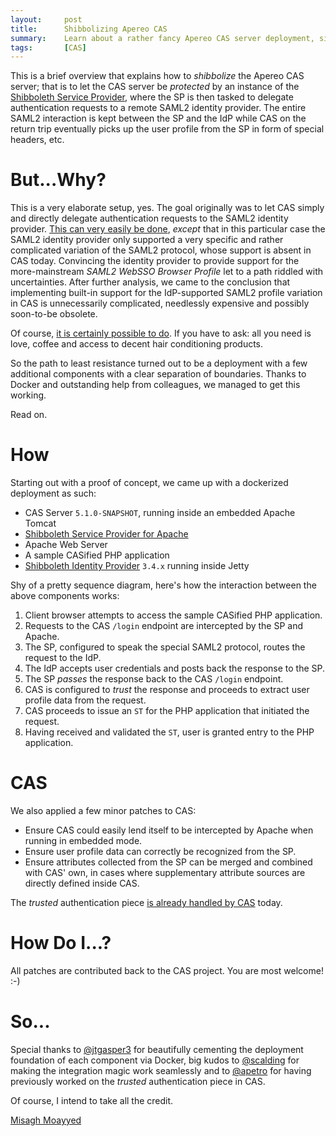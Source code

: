 ```yaml
---
layout:     post
title:      Shibbolizing Apereo CAS
summary:    Learn about a rather fancy Apereo CAS server deployment, sitting behind the Shibboleth Service Provider.
tags:       [CAS]
---
```


This is a brief overview that explains how to *shibbolize* the Apereo CAS server; that is to let the CAS server be *protected* by an instance of the [Shibboleth Service Provider](https://shibboleth.net/products/service-provider.html), where the SP is then tasked to delegate authentication requests to a remote SAML2 identity provider. The entire SAML2 interaction is kept between the SP and the IdP while CAS on the return trip eventually picks up the user profile from the SP in form of special headers, etc.

# But...Why?

This is a very elaborate setup, yes. The goal originally was to let CAS simply and directly delegate authentication requests to the SAML2 identity provider. [This can very easily be done](https://apereo.github.io/2017/03/22/cas51-delauthn-tutorial/), *except* that in this particular case the SAML2 identity provider only supported a very specific and rather complicated variation of the SAML2 protocol, whose support is absent in CAS today. Convincing the identity provider to provide support for the more-mainstream *SAML2 WebSSO Browser Profile* let to a path riddled with uncertainties. After further analysis, we came to the conclusion that implementing built-in support for the IdP-supported SAML2 profile variation in CAS is unnecessarily complicated, needlessly expensive and possibly soon-to-be obsolete.

Of course, [it is certainly possible to do](https://apereo.github.io/2017/02/18/onthe-theoryof-possibility/). If you have to ask: all you need is love, coffee and access to decent hair conditioning products. 

So the path to least resistance turned out to be a deployment with a few additional components with a clear separation of boundaries. Thanks to Docker and outstanding help from colleagues, we managed to get this working. 

Read on.

# How

Starting out with a proof of concept, we came up with a dockerized deployment as such: 

- CAS Server `5.1.0-SNAPSHOT`, running inside an embedded Apache Tomcat
- [Shibboleth Service Provider for Apache](https://wiki.shibboleth.net/confluence/display/SHIB2/Installation)
- Apache Web Server
- A sample CASified PHP application
- [Shibboleth Identity Provider](https://wiki.shibboleth.net/confluence/display/IDP30) `3.4.x` running inside Jetty

Shy of a pretty sequence diagram, here's how the interaction between the above components works:

1. Client browser attempts to access the sample CASified PHP application.
2. Requests to the CAS `/login` endpoint are intercepted by the SP and Apache.
3. The SP, configured to speak the special SAML2 protocol, routes the request to the IdP.
4. The IdP accepts user credentials and posts back the response to the SP.
5. The SP *passes* the response back to the CAS `/login` endpoint.
6. CAS is configured to *trust* the response and proceeds to extract user profile data from the request.
7. CAS proceeds to issue an `ST` for the PHP application that initiated the request.
8. Having received and validated the `ST`, user is granted entry to the PHP application.

# CAS

We also applied a few minor patches to CAS:

- Ensure CAS could easily lend itself to be intercepted by Apache when running in embedded mode.
- Ensure user profile data can correctly be recognized from the SP.
- Ensure attributes collected from the SP can be merged and combined with CAS' own, in cases where supplementary attribute sources are directly defined inside CAS.

The *trusted* authentication piece [is already handled by CAS](https://apereo.github.io/cas/development/installation/Trusted-Authentication.html) today.

# How Do I...?

All patches are contributed back to the CAS project. You are most welcome! :-)

# So...

Special thanks to [@jtgasper3](https://github.com/jtgasper3) for beautifully cementing the deployment foundation of each component via Docker, big kudos to [@scalding](https://github.com/scalding) for making the integration magic work seamlessly and to [@apetro](https://github.com/apetro) for having previously worked on the *trusted* authentication piece in CAS.

Of course, I intend to take all the credit.

[Misagh Moayyed](https://twitter.com/misagh84)
